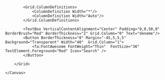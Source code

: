 <Window x:Class="WpfApp3.MainWindow"
        xmlns="http://schemas.microsoft.com/winfx/2006/xaml/presentation"
        xmlns:x="http://schemas.microsoft.com/winfx/2006/xaml"
        xmlns:d="http://schemas.microsoft.com/expression/blend/2008"
        xmlns:mc="http://schemas.openxmlformats.org/markup-compatibility/2006"
        xmlns:local="clr-namespace:WpfApp3"
         xmlns:fa="http://schemas.fontawesome.io/icons/"
        mc:Ignorable="d"
        Title="MainWindow" Height="350" Width="525">
    <Canvas Margin="0,0,340.4,290.8">
        <Grid HorizontalAlignment="Left" Height="49"  VerticalAlignment="Top" Width="229" RenderTransformOrigin="0.5,0.5" Canvas.Left="82" Canvas.Top="93">

            <Grid.ColumnDefinitions>
                <ColumnDefinition Width="*"/>
                <ColumnDefinition Width="Auto"/>
            </Grid.ColumnDefinitions>

            <TextBox VerticalContentAlignment="Center" Padding="0,0,50,0" BorderBrush="Red" BorderThickness="2" Grid.Column="0" Text="deneme"/>
            <Button BorderThickness="0" Margin="-45,5,5,5" Background="Transparent" Width="40"  Grid.Column="1">
                <fa:FontAwesome FontWeight="Thin"  FontSize="36" TextElement.Foreground="Red" Icon="Search" />
            </Button>

        </Grid>

    </Canvas>
</Window>
